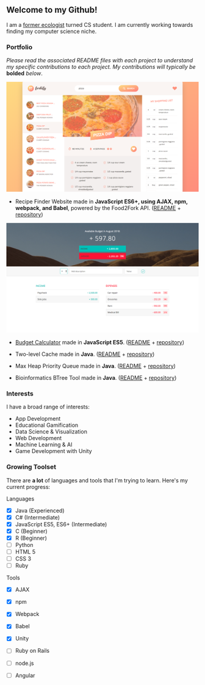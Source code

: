 ## Welcome to my Github!

I am a [former ecologist](http://www.pnas.org/content/112/9/2812) turned CS student. I am currently working towards finding my computer science niche.

### Portfolio
*Please read the associated README files with each project to understand my specific contributions to each project. My contributions will typically be* **bolded** *below*.


<div><img src="/assets/recipe_img.png" alt="Recipe Website"></div>



* Recipe Finder Website made in **JavaScript ES6+, using AJAX, npm, webpack, and Babel**, powered by the Food2Fork API. ([README](https://github.com/keener101/Recipe-Website-Javascript/blob/master/README.md) + [repository](https://github.com/keener101/Recipe-Website-Javascript))



<div><img src="/assets/budget_img.png" alt="Recipe Website"></div>



* [Budget Calculator](https://keener101.github.io/Budget-App-JavaScript/) made in **JavaScript ES5**. ([README](https://github.com/keener101/Budget-App-JavaScript/blob/master/README.md) + [repository](https://github.com/keener101/Budget-App-JavaScript))

* Two-level Cache made in **Java**. ([README](https://github.com/keener101/Cache-Java/blob/master/README.md) + [repository](https://github.com/keener101/Cache-Java))

* Max Heap Priority Queue made in **Java**. ([README](https://github.com/keener101/Max-Heap-Priority-Queue-Java/blob/master/README.md) + [repository](https://github.com/keener101/Max-Heap-Priority-Queue-Java))

* Bioinformatics BTree Tool made in **Java**. ([README](https://github.com/keener101/Bioinformatics-Tool-BTree-Java/blob/master/README.md) + [repository](https://github.com/keener101/Bioinformatics-Tool-BTree-Java))





### Interests

I have a broad range of interests:

* App Development
* Educational Gamification
* Data Science & Visualization
* Web Development
* Machine Learning & AI
* Game Development with Unity

### Growing Toolset

There are **a lot** of languages and tools that I'm trying to learn. Here's my current progress:

Languages
- [x] Java (Experienced)
- [x] C# (Intermediate)
- [x] JavaScript ES5, ES6+ (Intermediate) 
- [x] C (Beginner)
- [x] R (Beginner)
- [ ] Python
- [ ] HTML 5
- [ ] CSS 3
- [ ] Ruby

Tools
- [x] AJAX
- [x] npm
- [x] Webpack
- [x] Babel
- [x] Unity
- [ ] Ruby on Rails
- [ ] node.js
- [ ] Angular


